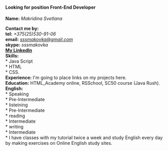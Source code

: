 #### Looking for position Front-End Developer  
**Name:** *Makridina Svetlana*    

**Contact me by:**    
**tel:** *+375(25)530-91-06*    
**email:** *sssmakovka@gmail.com*  
**skype:** *sssmakovka*  
**[My LinkedIn](https://www.linkedin.com/in/svetlanamakridina/)**   
**Skills:**       
            * Java Script             
            * HTML       
            * CSS.    
**Experience:** I'm going to place links on my projects here.  
**Education:** HTML_Academy online, RSSchool, SC50 course (Java Rush).  
**English:**     
             * Speaking       
                  * Pre-Intermediate    
             * listeining     
                  * Pre-Intermediate      
             * reading  
                  * Intermediate  
             * writing   
                  * Intermediate    
             * I have classes with my tutorial twice a week and study English every day by making exercises on Online English study sites.    